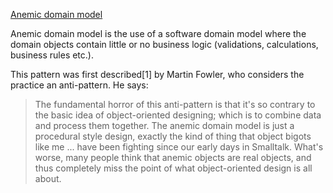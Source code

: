 [Anemic domain model](https://en.wikipedia.org/wiki/Anemic_domain_model)

Anemic domain model is the use of a software domain model where the domain objects contain little or no business logic (validations, calculations, business rules etc.).

This pattern was first described[1] by Martin Fowler, who considers the practice an anti-pattern. He says:

> The fundamental horror of this anti-pattern is that it's so contrary to the basic idea of object-oriented designing; which is to combine data and process them together. The anemic domain model is just a procedural style design, exactly the kind of thing that object bigots like me ... have been fighting since our early days in Smalltalk. What's worse, many people think that anemic objects are real objects, and thus completely miss the point of what object-oriented design is all about.
